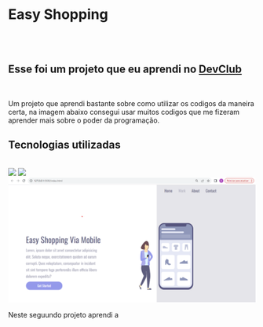 <h1>Easy Shopping</h1>

<br>
<br>
<h2>Esse foi um projeto que eu aprendi no <a href="https://rodolfomori.com.br/devclub">DevClub</a></h2>
<br>
<p> Um projeto que aprendi bastante sobre como utilizar os codigos da maneira certa, na imagem abaixo consegui usar muitos codigos que me fizeram aprender mais sobre o poder da programação. </p>
<h2> Tecnologias utilizadas</h2>
<br>
<img src="https://img.shields.io/badge/HTML5-E34F26?style=for-the-badge&logo=html5&logoColor=white" />
<img src="https://img.shields.io/badge/CSS3-1572B6?style=for-the-badge&logo=css3&logoColor=white" />

<img src="https://github.com/gaabvasconcellos/easy-shoping/blob/master/img/desktop.png?raw=true" />

<p> Neste seguundo projeto aprendi a </p>





